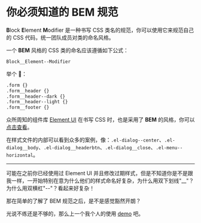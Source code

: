 # 你必须知道的 BEM 规范

**B**lock **E**lement **M**odifier 是一种书写 CSS 类名的规范，你可以使用它来规范自己的 CSS 代码，统一团队成员对类的命名风格。

一个 **BEM** 风格的 CSS 类的命名应该遵循如下公式：

```txt
Block__Element--Modifier
```

举个 🌰：

```txt
.form {}
.form__header {}
.form__header--dark {}
.form__header--light {}
.form__footer {}
```

众所周知的组件库 [Element UI](https://element.eleme.io/) 在书写 CSS 时，也是采用了 **BEM** 的风格，你可以[点击查看](https://unpkg.com/element-ui@2.13.1/lib/theme-chalk/index.css)。

在样式文件的内部可以看到众多的案例，像：`.el-dialog--center`、`.el-dialog__body`、`.el-dialog__headerbtn`、`.el-dialog__close`、`.el-menu--horizontal`。

---

可能在之前你已经使用过 Element UI 并且修改过期样式，但是不知道你是不是跟我一样，一开始特别在意为什么他们的样式命名好复杂，为什么用双下划线"\_\_"？为什么用双横杠"--"？看起来好复杂！

那在简单的了解了 BEM 规范之后，是不是感觉豁然开朗？

光说不练还是不够的，那么上一个我个人的使用 [demo](https://codepen.io/bey6/pen/KKddqbx) 吧。
